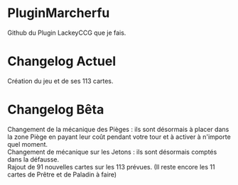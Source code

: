 # PluginMarcherfu
Github du Plugin LackeyCCG que je fais.

# Changelog Actuel
Création du jeu et de ses 113 cartes.

# Changelog Bêta
Changement de la mécanique des Pièges : ils sont désormais à placer dans la zone Piège en payant leur coût pendant votre tour et à activer à n'importe quel moment.  
Changement de mécanique sur les Jetons : ils sont désormais comptés dans la défausse.  
Rajout de 91 nouvelles cartes sur les 113 prévues. (Il reste encore les 11 cartes de Prêtre et de Paladin à faire)
